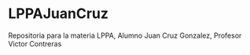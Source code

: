 # LPPAJuanCruz
Repositoria para la materia LPPA, Alumno Juan Cruz Gonzalez, Profesor Victor Contreras
